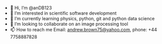 - 👋 Hi, I’m @anDB123
- 👀 I’m interested in scientific software development
- 🌱 I’m currently learning physics, python, git and python data science
- 💞️ I’m looking to collaborate on an image processing tool
- 📫 How to reach me Email: andrew.brown75@yahoo.com, phone: +44 7758887828

<!---
anDB123/anDB123 is a ✨ special ✨ repository because its `README.md` (this file) appears on your GitHub profile.
You can click the Preview link to take a look at your changes.
--->
